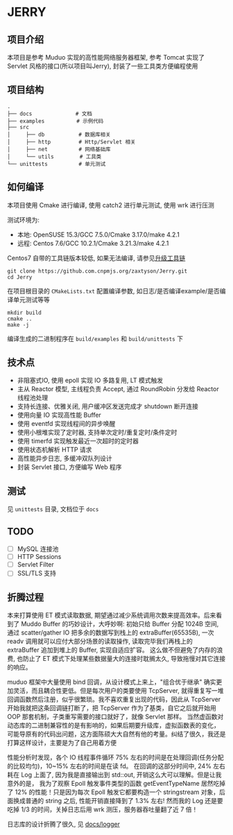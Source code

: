 # JERRY

## 项目介绍

本项目是参考 Muduo 实现的高性能网络服务器框架, 参考 Tomcat 实现了 Servlet 
风格的接口(所以项目叫Jerry), 封装了一些工具类方便编程使用 

## 项目结构

```
.
├── docs              # 文档
├── examples      　　 # 示例代码
├── src
│     ├── db　   　　   # 数据库相关
│     ├── http         # Http/Servlet 相关
│     ├── net          # 网络基础库
│     └── utils　　     # 工具类
└── unittests          # 单元测试
```

## 如何编译

本项目使用 Cmake 进行编译, 使用 catch2 进行单元测试, 使用 wrk 进行压测

测试环境为:

- 本地: OpenSUSE 15.3/GCC 7.5.0/Cmake 3.17.0/make 4.2.1
- 远程: Centos 7.6/GCC 10.2.1/Cmake 3.21.3/make 4.2.1

Centos7 自带的工具链版本较低, 如果无法编译, 请参见[升级工具链](docs/update-dev-tools.md)

```
git clone https://github.com.cnpmjs.org/zaxtyson/Jerry.git
cd Jerry
```

在项目根目录的 `CMakeLists.txt` 配置编译参数, 如日志/是否编译example/是否编译单元测试等等

```
mkdir build
cmake ..
make -j
```

编译生成的二进制程序在 `build/examples` 和 `build/unittests` 下


## 技术点

- 非阻塞式IO, 使用 epoll 实现 IO 多路复用, LT 模式触发
- 主从 Reactor 模型, 主线程负责 Accept, 通过 RoundRobin 分发给 Reactor 线程池处理
- 支持长连接、优雅关闭, 用户缓冲区发送完成才 shutdown 断开连接
- 使用向量 IO 实现高性能 Buffer
- 使用 eventfd 实现线程间的异步唤醒
- 使用小根堆实现了定时器, 支持单次定时/重复定时/条件定时
- 使用 timerfd 实现触发最近一次超时的定时器
- 使用状态机解析 HTTP 请求
- 高性能异步日志, 多缓冲双队列设计
- 封装 Servlet 接口, 方便编写 Web 程序

## 测试

见 `unittests` 目录, 文档位于 `docs`

## TODO

- [ ] MySQL 连接池
- [ ] HTTP Sessions
- [ ] Servlet Filter
- [ ] SSL/TLS 支持

## 折腾过程

本来打算使用 ET 模式读取数据, 期望通过减少系统调用次数来提高效率。后来看到了 Muddo Buffer 的巧妙设计，大呼妙啊:
初始只给 Buffer 分配 1024B 空间, 通过 scatter/gather IO 把多余的数据写到栈上的 extraBuffer(65535B),
一次 readv 调用就可以应付大部分场景的读取操作, 读取完毕我们再栈上的 extraBuffer 追加到堆上的 Buffer, 实现自适应扩容。
这么做不但避免了内存的浪费, 也防止了 ET 模式下处理某些数据量大的连接时耽搁太久, 导致拖慢对其它连接的响应。

muduo 框架中大量使用 bind 回调，从设计模式上来上，"组合优于继承" 确实更加灵活，而且耦合性更低。但是每次用户的类要使用 TcpServer,
就得重复写一堆回调函数然后注册，似乎很繁琐。我不喜欢重复出现的代码，因此从 TcpServer 开始我就把这条回调链打断了，把 TcpServer
作为了基类，自它之后就开始用 OOP 那套机制，子类重写需要的接口就好了，就像 Servlet 那样。
当然虚函数对动态库的二进制兼容性的是有影响的，如果后期要升级库，虚拟函数表的变化，
可能导原有的代码出问题，这方面陈硕大大自然有他的考量。纠结了很久，我还是打算这样设计，主要是为了自己用着方便

性能分析时发现，各个 IO 线程事件循环 75% 左右的时间是在处理回调(任务分配的比较均匀)，10~15% 左右的时间是在读 fd。
在回调的这部分时间中, 24% 左右耗在 Log 上面了, 因为我是直接输出到 std::out, 开销这么大可以理解。但是让我意外的是，
我为了观察 Epoll 触发事件类型的函数 getEventTypeName 居然吃掉了 12% 的性能！只是因为每次
Epoll 触发它都要构造一个 stringstream 对象，后面换成普通的 string 之后, 性能开销直接降到了 1.3% 左右! 
然而我的 Log 还是要吃掉 1/3 的时间，关掉日志后用 wrk 测压，服务器吞吐量翻了近 7 倍！

日志库的设计折腾了很久, 见 [docs/logger](./docs/logger.md)
